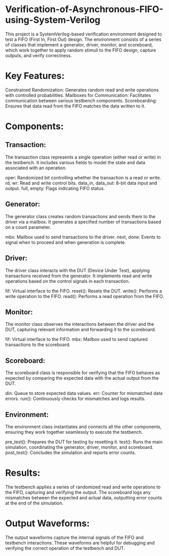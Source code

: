 # Verification-of-Asynchronous-FIFO-using-System-Verilog

This project is a SystemVerilog-based verification environment designed to test a FIFO (First In, First Out) design. The environment consists of a series of classes that implement a generator, driver, monitor, and scoreboard, which work together to apply random stimuli to the FIFO design, capture outputs, and verify correctness.


# Key Features:
Constrained Randomization: Generates random read and write operations with controlled probabilities.
Mailboxes for Communication: Facilitates communication between various testbench components.
Scoreboarding: Ensures that data read from the FIFO matches the data written to it.

# Components:
## Transaction:
The transaction class represents a single operation (either read or write) in the testbench. It includes various fields to model the state and data associated with an operation.

oper: Randomized bit controlling whether the transaction is a read or write.
rd, wr: Read and write control bits.
data_in, data_out: 8-bit data input and output.
full, empty: Flags indicating FIFO status.

## Generator:
The generator class creates random transactions and sends them to the driver via a mailbox. It generates a specified number of transactions based on a count parameter.

mbx: Mailbox used to send transactions to the driver.
next, done: Events to signal when to proceed and when generation is complete.

## Driver:
The driver class interacts with the DUT (Device Under Test), applying transactions received from the generator. It implements read and write operations based on the control signals in each transaction.

fif: Virtual interface to the FIFO.
reset(): Resets the DUT.
write(): Performs a write operation to the FIFO.
read(): Performs a read operation from the FIFO.

## Monitor:
The monitor class observes the interactions between the driver and the DUT, capturing relevant information and forwarding it to the scoreboard.

fif: Virtual interface to the FIFO.
mbx: Mailbox used to send captured transactions to the scoreboard.

## Scoreboard:
The scoreboard class is responsible for verifying that the FIFO behaves as expected by comparing the expected data with the actual output from the DUT.

din: Queue to store expected data values.
err: Counter for mismatched data errors.
run(): Continuously checks for mismatches and logs results.

## Environment:
The environment class instantiates and connects all the other components, ensuring they work together seamlessly to execute the testbench.

pre_test(): Prepares the DUT for testing by resetting it.
test(): Runs the main simulation, coordinating the generator, driver, monitor, and scoreboard.
post_test(): Concludes the simulation and reports error counts.

# Results:
The testbench applies a series of randomized read and write operations to the FIFO, capturing and verifying the output. The scoreboard logs any mismatches between the expected and actual data, outputting error counts at the end of the simulation.

# Output Waveforms:
The output waveforms capture the internal signals of the FIFO and testbench interactions. These waveforms are helpful for debugging and verifying the correct operation of the testbench and DUT.
